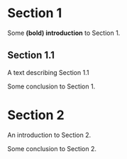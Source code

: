 ﻿# Section 1

Some **(bold) introduction** to Section 1.

## Section 1.1

A text describing Section 1.1

Some conclusion to Section 1.

# Section 2

An introduction to Section 2.

Some conclusion to Section 2.